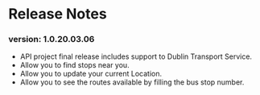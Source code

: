 # Release Notes
### version: 1.0.20.03.06
  - API project final release includes support to Dublin Transport Service.
  - Allow you to find stops near you.
  - Allow you to update your current Location.
  - Allow you to see the routes available by filling the bus stop number.
